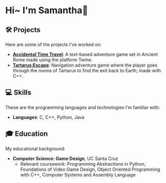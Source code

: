 # Hi~ I'm Samantha👋

## 🛠 Projects
Here are some of the projects I've worked on:

- **[Accidental Time Travel](https://github.com/quantumleapquokka/quantumleapquokka/blob/main/Accidental%20Time%20Travel.html)**: A text-based adventure game set in Ancient Rome made using the platform Twine.
- **[Tartarus:Escape](https://replit.com/@ssiew/final-copy)**: Navigation adventure game where the player goes through the rooms of Tartarus to find the exit back to Earth; made with C++.

## 💻 Skills
These are the programming languages and technologies I'm familiar with:

- **Languages**: C, C++, Python, Java

## 🎓 Education
My educational background:

- **Computer Science: Game Design**, UC Santa Cruz
  - Relevant coursework: Programming Abstractions in Python, Foundations of Video Game Design, Object Oriented Programming with C++, Computer Systems and Assembly Language




<!--
**quantumleapquokka/quantumleapquokka** is a ✨ _special_ ✨ repository because its `README.md` (this file) appears on your GitHub profile.

Here are some ideas to get you started:

- 🔭 I’m currently working on ...
- 🌱 I’m currently learning ...
- 👯 I’m looking to collaborate on ...
- 🤔 I’m looking for help with ...
- 💬 Ask me about ...
- 📫 How to reach me: ...
- 😄 Pronouns: ...
- ⚡ Fun fact: ...
-->
